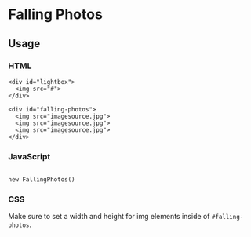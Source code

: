 # Falling Photos

## Usage

### HTML

```
<div id="lightbox">
  <img src="#">
</div>

<div id="falling-photos">
  <img src="imagesource.jpg">
  <img src="imagesource.jpg">
  <img src="imagesource.jpg">
</div>
```

### JavaScript

```import FallingPhotos from "fallingPhotos";

new FallingPhotos()
```

### CSS

Make sure to set a width and height for img elements inside of `#falling-photos`.
